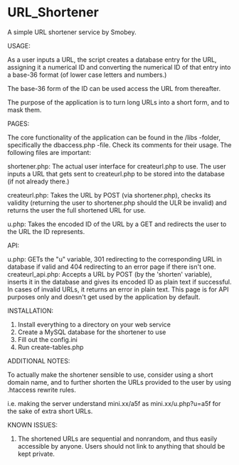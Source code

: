 # URL_Shortener
A simple URL shortener service by Smobey.

USAGE:

As a user inputs a URL, the script creates a database entry for the URL, assigning it a numerical ID and converting the numerical ID of that entry into a base-36 format (of lower case letters and numbers.)

The base-36 form of the ID can be used access the URL from thereafter.

The purpose of the application is to turn long URLs into a short form, and to mask them.

PAGES:

The core functionality of the application can be found in the /libs -folder, specifically the dbaccess.php -file. Check its comments for their usage. The following files are important:

shortener.php: The actual user interface for createurl.php to use. The user inputs a URL that gets sent to createurl.php to be stored into the database (if not already there.)

createurl.php: Takes the URL by POST (via shortener.php), checks its validity (returning the user to shortener.php should the ULR be invalid) and returns the user the full shortened URL for use.

u.php: Takes the encoded ID of the URL by a GET and redirects the user to the URL the ID represents.

API:

u.php: GETs the "u" variable, 301 redirecting to the corresponding URL in database if valid and 404 redirecting to an error page if there isn't one.<br>
createurl_api.php: Accepts a URL by POST (by the 'shorten' variable), inserts it in the database and gives its encoded ID as plain text if successful. In cases of invalid URLs, it returns an error in plain text. This page is for API purposes only and doesn't get used by the application by default.

INSTALLATION:

1. Install everything to a directory on your web service<br>
2. Create a MySQL database for the shortener to use<br>
3. Fill out the config.ini<br>
4. Run create-tables.php<br>

ADDITIONAL NOTES:

To actually make the shortener sensible to use, consider using a short domain name, and to further shorten the URLs provided to the user by using .htaccess rewrite rules.

i.e. making the server understand mini.xx/a5f as mini.xx/u.php?u=a5f for the sake of extra short URLs.

KNOWN ISSUES:

1. The shortened URLs are sequential and nonrandom, and thus easily accessible by anyone. Users should not link to anything that should be kept private.
